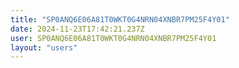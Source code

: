 ```yaml
---
title: "SP0ANQ6E06A81T0WKT0G4NRN04XNBR7PM25F4Y01"
date: 2024-11-23T17:42:21.237Z
user: SP0ANQ6E06A81T0WKT0G4NRN04XNBR7PM25F4Y01
layout: "users"
---
```

    